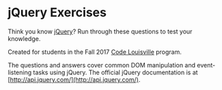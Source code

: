 # jQuery Exercises

Think you know [jQuery](http://jquery.com/)? Run through these questions to test your knowledge.

Created for students in the Fall 2017 [Code Louisville](https://www.codelouisville.org/) program.

The questions and answers cover common DOM manipulation and event-listening tasks using jQuery. The official jQuery documentation is at [http://api.jquery.com/](http://api.jquery.com/).
